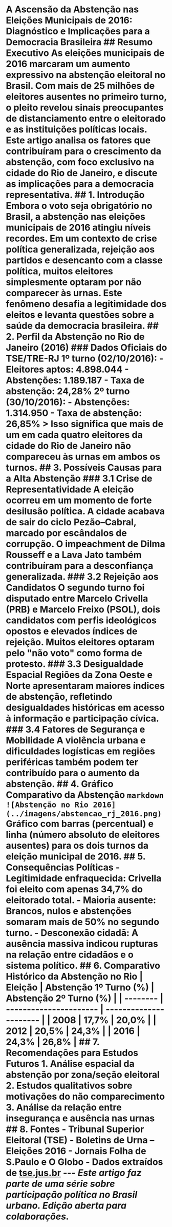 # A Ascensão da Abstenção nas Eleições Municipais de 2016: Diagnóstico e Implicações para a Democracia Brasileira ## Resumo Executivo As eleições municipais de 2016 marcaram um aumento expressivo na abstenção eleitoral no Brasil. Com mais de 25 milhões de eleitores ausentes no primeiro turno, o pleito revelou sinais preocupantes de distanciamento entre o eleitorado e as instituições políticas locais. Este artigo analisa os fatores que contribuíram para o crescimento da abstenção, com foco exclusivo na cidade do Rio de Janeiro, e discute as implicações para a democracia representativa. ## 1. Introdução Embora o voto seja obrigatório no Brasil, a abstenção nas eleições municipais de 2016 atingiu níveis recordes. Em um contexto de crise política generalizada, rejeição aos partidos e desencanto com a classe política, muitos eleitores simplesmente optaram por não comparecer às urnas. Este fenômeno desafia a legitimidade dos eleitos e levanta questões sobre a saúde da democracia brasileira. ## 2. Perfil da Abstenção no Rio de Janeiro (2016) ### Dados Oficiais do TSE/TRE-RJ **1º turno (02/10/2016):** - Eleitores aptos: 4.898.044 - Abstenções: 1.189.187 - Taxa de abstenção: 24,28% **2º turno (30/10/2016):** - Abstenções: 1.314.950 - Taxa de abstenção: 26,85% > Isso significa que mais de um em cada quatro eleitores da cidade do Rio de Janeiro não compareceu às urnas em ambos os turnos. ## 3. Possíveis Causas para a Alta Abstenção ### 3.1 Crise de Representatividade A eleição ocorreu em um momento de forte desilusão política. A cidade acabava de sair do ciclo Pezão–Cabral, marcado por escândalos de corrupção. O impeachment de Dilma Rousseff e a Lava Jato também contribuíram para a desconfiança generalizada. ### 3.2 Rejeição aos Candidatos O segundo turno foi disputado entre Marcelo Crivella (PRB) e Marcelo Freixo (PSOL), dois candidatos com perfis ideológicos opostos e elevados índices de rejeição. Muitos eleitores optaram pelo "não voto" como forma de protesto. ### 3.3 Desigualdade Espacial Regiões da Zona Oeste e Norte apresentaram maiores índices de abstenção, refletindo desigualdades históricas em acesso à informação e participação cívica. ### 3.4 Fatores de Segurança e Mobilidade A violência urbana e dificuldades logísticas em regiões periféricas também podem ter contribuído para o aumento da abstenção. ## 4. Gráfico Comparativo da Abstenção ```markdown ![Abstenção no Rio 2016](../imagens/abstencao_rj_2016.png) ``` Gráfico com barras (percentual) e linha (número absoluto de eleitores ausentes) para os dois turnos da eleição municipal de 2016. ## 5. Consequências Políticas - **Legitimidade enfraquecida**: Crivella foi eleito com apenas 34,7% do eleitorado total. - **Maioria ausente**: Brancos, nulos e abstenções somaram mais de 50% no segundo turno. - **Desconexão cidadã**: A ausência massiva indicou rupturas na relação entre cidadãos e o sistema político. ## 6. Comparativo Histórico da Abstenção no Rio | Eleição | Abstenção 1º Turno (%) | Abstenção 2º Turno (%) | | -------- | ---------------------- | ---------------------- | | 2008 | 17,7% | 20,0% | | 2012 | 20,5% | 24,3% | | **2016** | **24,3%** | **26,8%** | ## 7. Recomendações para Estudos Futuros 1. Análise espacial da abstenção por zona/seção eleitoral 2. Estudos qualitativos sobre motivações do não comparecimento 3. Análise da relação entre insegurança e ausência nas urnas ## 8. Fontes - Tribunal Superior Eleitoral (TSE) - Boletins de Urna – Eleições 2016 - Jornais Folha de S.Paulo e O Globo - Dados extraídos de [tse.jus.br](https://www.tse.jus.br/) --- *Este artigo faz parte de uma série sobre participação política no Brasil urbano. Edição aberta para colaborações.*
